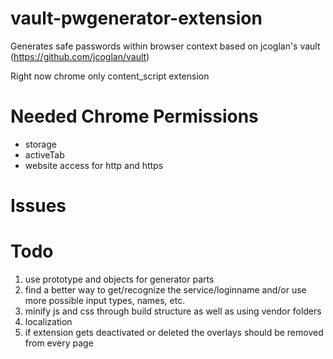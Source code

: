 vault-pwgenerator-extension
===========================

Generates safe passwords within browser context based on jcoglan's vault (https://github.com/jcoglan/vault)

Right now chrome only content_script extension

Needed Chrome Permissions
=========================
* storage
* activeTab
* website access for http and https

Issues
=======

Todo
======
1. use prototype and objects for generator parts
2. find a better way to get/recognize the service/loginname and/or use more possible input types, names, etc.
3. minify js and css through build structure as well as using vendor folders
4. localization
5. if extension gets deactivated or deleted the overlays should be removed from every page
